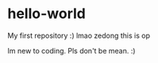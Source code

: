 # hello-world
My first repository :)
lmao zedong
this is op

Im new to coding. Pls don't be mean. :)
